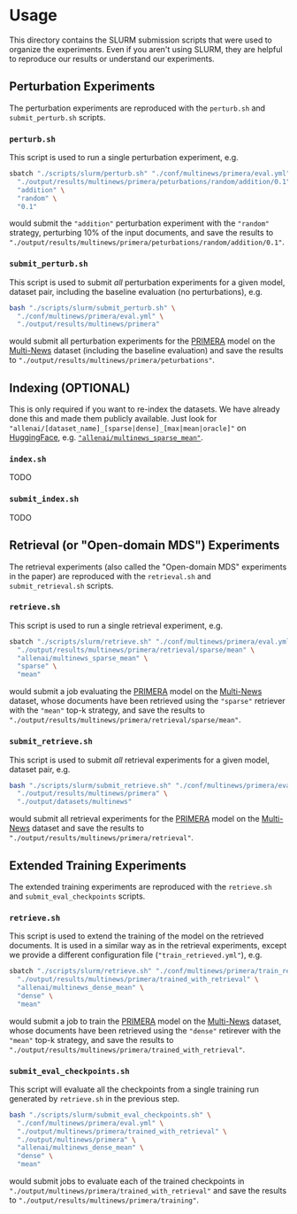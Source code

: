 # Usage

This directory contains the SLURM submission scripts that were used to organize the experiments. Even if you aren't using SLURM, they are helpful to reproduce our results or understand our experiments.

## Perturbation Experiments

The perturbation experiments are reproduced with the `perturb.sh` and `submit_perturb.sh` scripts.

### `perturb.sh`

This script is used to run a single perturbation experiment, e.g.

```bash
sbatch "./scripts/slurm/perturb.sh" "./conf/multinews/primera/eval.yml" \
  "./output/results/multinews/primera/peturbations/random/addition/0.1" \
  "addition" \
  "random" \
  "0.1"
```

would submit the `"addition"` perturbation experiment with the `"random"` strategy, perturbing 10% of the input documents, and save the results to `"./output/results/multinews/primera/peturbations/random/addition/0.1"`.

### `submit_perturb.sh`

This script is used to submit _all_ perturbation experiments for a given model, dataset pair, including the baseline evaluation (no perturbations), e.g.

```bash
bash "./scripts/slurm/submit_perturb.sh" \
  "./conf/multinews/primera/eval.yml" \
  "./output/results/multinews/primera"
```

would submit all perturbation experiments for the [PRIMERA](https://arxiv.org/abs/2110.08499) model on the [Multi-News](https://aclanthology.org/P19-1102/) dataset (including the baseline evaluation) and save the results to `"./output/results/multinews/primera/peturbations"`.

## Indexing (OPTIONAL)

This is only required if you want to re-index the datasets. We have already done this and made them publicly available. Just look for `"allenai/[dataset_name]_[sparse|dense]_[max|mean|oracle]"` on [HuggingFace](https://huggingface.co/datasets), e.g. [`"allenai/multinews_sparse_mean"`](https://huggingface.co/datasets/allenai/multinews_sparse_mean).

### `index.sh`

TODO

### `submit_index.sh`

TODO

## Retrieval (or "Open-domain MDS") Experiments

The retrieval experiments (also called the "Open-domain MDS" experiments in the paper) are reproduced with the `retrieval.sh` and `submit_retrieval.sh` scripts.

### `retrieve.sh`

This script is used to run a single retrieval experiment, e.g.

```bash
sbatch "./scripts/slurm/retrieve.sh" "./conf/multinews/primera/eval.yml" \
  "./output/results/multinews/primera/retrieval/sparse/mean" \
  "allenai/multinews_sparse_mean" \
  "sparse" \
  "mean"
```

would submit a job evaluating the [PRIMERA](https://arxiv.org/abs/2110.08499) model on the [Multi-News](https://aclanthology.org/P19-1102/) dataset, whose documents have been retrieved using the `"sparse"` retriever with the `"mean"` top-k strategy, and save the results to `"./output/results/multinews/primera/retrieval/sparse/mean"`.

### `submit_retrieve.sh`

This script is used to submit _all_ retrieval experiments for a given model, dataset pair, e.g.

```bash
bash "./scripts/slurm/submit_retrieve.sh" "./conf/multinews/primera/eval.yml" \
  "./output/results/multinews/primera" \
  "./output/datasets/multinews"
```

would submit all retrieval experiments for the [PRIMERA](https://arxiv.org/abs/2110.08499) model on the [Multi-News](https://aclanthology.org/P19-1102/) dataset and save the results to `"./output/results/multinews/primera/retrieval"`.

## Extended Training Experiments

The extended training experiments are reproduced with the `retrieve.sh` and `submit_eval_checkpoints` scripts.

### `retrieve.sh`

This script is used to extend the training of the model on the retrieved documents. It is used in a similar way as in the retrieval experiments, except we provide a different configuration file (`"train_retrieved.yml"`), e.g.

```bash
sbatch "./scripts/slurm/retrieve.sh" "./conf/multinews/primera/train_retrieved.yml" \
  "./output/results/multinews/primera/trained_with_retrieval" \
  "allenai/multinews_dense_mean" \
  "dense" \
  "mean"
```

would submit a job to train the [PRIMERA](https://arxiv.org/abs/2110.08499) model on the [Multi-News](https://aclanthology.org/P19-1102/) dataset, whose documents have been retrieved using the `"dense"` retirever with the `"mean"` top-k strategy, and save the results to `"./output/results/multinews/primera/trained_with_retrieval"`.

### `submit_eval_checkpoints.sh`

This script will evaluate all the checkpoints from a single training run generated by `retrieve.sh` in the previous step.

```bash
bash "./scripts/slurm/submit_eval_checkpoints.sh" \
  "./conf/multinews/primera/eval.yml" \
  "./output/multinews/primera/trained_with_retrieval" \
  "./output/multinews/primera" \
  "allenai/multinews_dense_mean" \
  "dense" \
  "mean"
```

would submit jobs to evaluate each of the trained checkpoints in `"./output/multinews/primera/trained_with_retrieval"` and save the results to `"./output/results/multinews/primera/training"`.